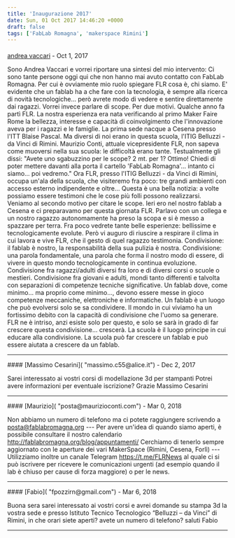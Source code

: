 ```yaml
---
title: 'Inaugurazione 2017'
date: Sun, 01 Oct 2017 14:46:20 +0000
draft: false
tags: ['FabLab Romagna', 'makerspace Rimini']
---
```



#### 
[andrea vaccari]( "profvaccari@gmail.com") - <time datetime="2017-10-23 13:43:22">Oct 1, 2017</time>

Sono Andrea Vaccari e vorrei riportare una sintesi del mio intervento: Ci sono tante persone oggi qui che non hanno mai avuto contatto con FabLab Romagna. Per cui è ovviamente mio ruolo spiegare FLR cosa è, chi siamo. E' evidente che un fablab ha a che fare con la tecnologia, è sempre alla ricerca di novità tecnologiche... però avrete modo di vedere e sentire direttamente dai ragazzi. Vorrei invece parlare di scope. Per due motivi. Qualche anno fa partì FLR. La nostra esperienza era nata verificando al primo Maker Faire Rome la bellezza, interesse e capacità di coinvolgimento che l'innovazione aveva per i ragazzi e le famiglie. La prima sede nacque a Cesena presso l'ITT Blaise Pascal. Ma diversi di noi erano in questa scuola, l'ITIG Belluzzi - da Vinci di Rimini. Maurizio Conti, attuale vicepresidente FLR, non sapeva come muoversi nella sua scuola: le difficoltà erano tante. Testualmente gli dissi: "Avete uno sgabuzzino per le scope? 2 mt. per 1? Ottimo! Chiedi di poter mettere davanti alla porta il cartello 'FabLab Romagna'... intanto ci siamo... poi vedremo." Ora FLR, presso l'ITIG Belluzzi - da Vinci di Rimini, occupa un'ala della scuola, che visiteremo fra poco: tre grandi ambienti con accesso esterno indipendente e oltre... Questa è una bella notizia: a volte possiamo essere testimoni che le cose più folli possono realizzarsi. Veniamo al secondo motivo per citare le scope. Ieri ero nel nostro fablab a Cesena e ci preparavamo per questa giornata FLR. Parlavo con un collega e un nostro ragazzo autonomamente ha preso la scopa e si è messo a spazzare per terra. Fra poco vedrete tante belle esperienze: bellissime e tecnologicamente evolute. Però vi auguro di riuscire a respirare il clima in cui lavora e vive FLR, che il gesto di quel ragazzo testimonia. Condivisione: il fablab è nostro, la responsabilità della sua pulizia è nostra. Condivisione: una parola fondamentale, una parola che forma il nostro modo di essere, di vivere in questo mondo tecnologicamente in continua evoluzione. Condivisione fra ragazzi/adulti diversi fra loro e di diversi corsi o scuole o mestieri. Condivisione fra giovani e adulti, mondi tanto differenti e talvolta con separazioni di competenze tecniche significative. Un fablab dove, come minimo... ma proprio come minimo..., devono essere messe in gioco competenze meccaniche, elettroniche e informatiche. Un fablab è un luogo che può evolversi solo se sa condividere. Il mondo in cui viviamo ha un fortissimo debito con la capacità di condivisione che l'uomo sa generare. FLR ne è intriso, anzi esiste solo per questo, e solo se sarà in grado di far crescere questa condivisione... crescerà. La scuola è il luogo principe in cui educare alla condivisione. La scuola può far crescere un fablab e può essere aiutata a crescere da un fablab.
<hr />
#### 
[Massimo Cesarini]( "massimo.c55@alice.it") - <time datetime="2017-12-05 10:33:21">Dec 2, 2017</time>

Sarei interessato ai vostri corsi di modellazione 3d per stampanti Potrei avere informazioni per eventuale iscrizione? Grazie Massimo Cesarini
<hr />
#### 
[Maurizio]( "posta@maurizioconti.com") - <time datetime="2018-03-25 10:26:10">Mar 0, 2018</time>

Non abbiamo un numero di telefono ma ci potete raggiungere scrivendo a posta@fablabromagna.org --- Per avere un'idea di quando siamo aperti, è possibile consultare il nostro calendario http://fablabromagna.org/blog/appuntamenti/ Cerchiamo di tenerlo sempre aggiornato con le aperture dei vari MakerSpace (Rimini, Cesena, Forlì) --- Utilizziamo inoltre un canale Telegram https://t.me/FLRNews al quale ci si può iscrivere per ricevere le comunicazioni urgenti (ad esempio quando il lab è chiuso per cause di forza maggiore) o per le news.
<hr />
#### 
[Fabio]( "fpozzirn@gmail.com") - <time datetime="2018-03-24 16:05:44">Mar 6, 2018</time>

Buona sera sarei interessato ai vostri corsi e avrei domande su stampa 3d la vostra sede e presso Istituto Tecnico Tecnologico “Belluzzi – da Vinci” di Rimini, in che orari siete aperti? avete un numero di telefono? saluti Fabio
<hr />

